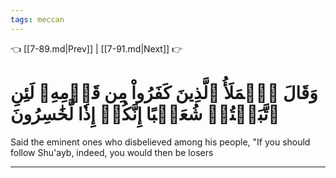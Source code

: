 ```yaml
---
tags: meccan
---
```


👈 [[7-89.md|Prev]] | [[7-91.md|Next]] 👉

# وَقَالَ ٱلۡمَلَأُ ٱلَّذِينَ كَفَرُواْ مِن قَوۡمِهِۦ لَئِنِ ٱتَّبَعۡتُمۡ شُعَيۡبًا إِنَّكُمۡ إِذٗا لَّخَٰسِرُونَ

Said the eminent ones who disbelieved among his people, "If you should follow Shu'ayb, indeed, you would then be losers

---


